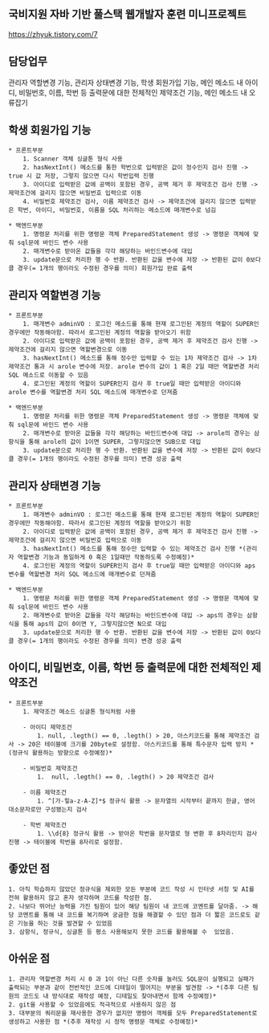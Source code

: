 ## 국비지원 자바 기반 풀스택 웹개발자 훈련 미니프로젝트
https://zhyuk.tistory.com/7

## 담당업무
관리자 역할변경 기능, 관리자 상태변경 기능, 학생 회원가입 기능, 메인 메소드 내 아이디, 비밀번호, 이름, 학번 등 출력문에 대한 전체적인 제약조건 기능, 메인 메소드 내 오류잡기


## 학생 회원가입 기능
    * 프론트부분 
        1. Scanner 객체 싱글톤 형식 사용 
        2. hasNextInt() 메소드를 통한 학번으로 입력받은 값이 정수인지 검사 진행 -> true 시 값 저장, 그렇지 않으면 다시 학번입력 진행
        3. 아이디로 입력받은 값에 공백이 포함된 경우, 공백 제거 후 제약조건 검사 진행 -> 제약조건에 걸리지 않으면 비밀번호 입력으로 이동
        4. 비밀번호 제약조건 검사, 이름 제약조건 검사 -> 제약조건에 걸리지 않으면 입력받은 학번, 아이디, 비밀번호, 이름을 SQL 처리하는 메소드에 매개변수로 넘김

    * 백엔드부분
        1. 명령문 처리를 위한 명령문 객체 PreparedStatement 생성 -> 명령문 객체에 맞춰 sql문에 바인드 변수 사용
        2. 매개변수로 받아온 값들을 각각 해당하는 바인드변수에 대입 
        3. update문으로 처리한 행 수 반환. 반환된 값을 변수에 저장 -> 반환된 값이 0보다 클 경우(= 1개의 행이라도 수정된 경우를 의미) 회원가입 완료 출력


## 관리자 역할변경 기능
    * 프론트부분
        1. 매개변수 adminVO : 로그인 메소드를 통해 현재 로그인된 계정의 역할이 SUPER인 경우에만 작동해야함. 따라서 로그인된 계정의 역할을 받아오기 위함
        2. 아이디로 입력받은 값에 공백이 포함된 경우, 공백 제거 후 제약조건 검사 진행 -> 제약조건에 걸리지 않으면 역할변경으로 이동
        3. hasNextInt() 메소드를 통해 정수만 입력할 수 있는 1차 제약조건 검사 -> 1차 제약조건 통과 시 arole 변수에 저장. arole 변수의 값이 1 혹은 2일 때만 역할변경 처리 SQL 메소드로 이동할 수 있음
        4. 로그인된 계정의 역할이 SUPER인지 검사 후 true일 때만 입력받은 아이디와 arole 변수를 역할변경 처리 SQL 메소드에 매개변수로 던져줌 

    * 백엔드부분
        1. 명령문 처리를 위한 명령문 객체 PreparedStatement 생성 -> 명령문 객체에 맞춰 sql문에 바인드 변수 사용
        2. 매개변수로 받아온 값들을 각각 해당하는 바인드변수에 대입 -> arole의 경우는 삼항식을 통해 arole의 값이 1이면 SUPER, 그렇지않으면 SUB으로 대입
        3. update문으로 처리한 행 수 반환. 반환된 값을 변수에 저장 -> 반환된 값이 0보다 클 경우(= 1개의 행이라도 수정된 경우를 의미) 변경 성공 출력


## 관리자 상태변경 기능
    * 프론트부분
        1. 매개변수 adminVO : 로그인 메소드를 통해 현재 로그인된 계정의 역할이 SUPER인 경우에만 작동해야함. 따라서 로그인된 계정의 역할을 받아오기 위함
        2. 아이디로 입력받은 값에 공백이 포함된 경우, 공백 제거 후 제약조건 검사 진행 -> 제약조건에 걸리지 않으면 비밀번호 입력으로 이동
        3. hasNextInt() 메소드를 통해 정수만 입력할 수 있는 제약조건 검사 진행 *(관리자 역할변경 기능과 동일하게 0 혹은 1일때만 작동하도록 수정예정)*
        4. 로그인된 계정의 역할이 SUPER인지 검사 후 true일 때만 입력받은 아이디와 aps 변수를 역할변경 처리 SQL 메소드에 매개변수로 던져줌 

    * 백엔드부분
        1. 명령문 처리를 위한 명령문 객체 PreparedStatement 생성 -> 명령문 객체에 맞춰 sql문에 바인드 변수 사용
        2. 매개변수로 받아온 값들을 각각 해당하는 바인드변수에 대입 -> aps의 경우는 삼항식을 통해 aps의 값이 0이면 Y, 그렇지않으면 N으로 대입
        3. update문으로 처리한 행 수 반환. 반환된 값을 변수에 저장 -> 반환된 값이 0보다 클 경우(= 1개의 행이라도 수정된 경우를 의미) 변경 성공 출력

## 아이디, 비밀번호, 이름, 학번 등 출력문에 대한 전체적인 제약조건
    * 프론트부분
        1. 제약조건 메소드 싱글톤 형식처럼 사용
        
        - 아이디 제약조건
            1. null, .legth() == 0, .legth() > 20, 아스키코드를 통해 제약조건 검사 -> 20은 테이블에 크기를 20byte로 설정함. 아스키코드를 통해 특수문자 입력 방지 *(정규식 활용하는 방향으로 수정예정)*
        
        - 비밀번호 제약조건
            1.  null, .legth() == 0, .legth() > 20 제약조건 검사

        - 이름 제약조건 
            1. ^[가-힣a-z-A-Z]*$ 정규식 활용 -> 문자열의 시작부터 끝까지 한글, 영어 대소문자로만 구성됐는지 검사
        
        - 학번 제약조건
            1. \\d{8} 정규식 활용 -> 받아온 학번을 문자열로 형 변환 후 8자리인지 검사 진행 -> 테이블에 학번을 8자리로 설정함. 




## 좋았던 점 
    1. 아직 학습하지 않았던 정규식을 제외한 모든 부분에 코드 작성 시 인터넷 서칭 및 AI를 전혀 활용하지 않고 혼자 생각하며 코드를 작성한 점.
    2. 나보다 뛰어난 능력을 가진 팀원이 있어 해당 팀원이 내 코드에 코멘트를 달아줌. -> 해당 코멘트를 통해 내 코드를 복기하며 궁금한 점을 해결할 수 있던 점과 더 짧은 코드로도 같은 기능을 하는 것을 발견할 수 있었음
    3. 삼항식, 정규식, 싱글톤 등 평소 사용해보지 못한 코드를 활용해볼 수  있었음.

## 아쉬운 점 
    1. 관리자 역할변경 처리 시 0 과 1이 아닌 다른 숫자를 눌러도 SQL문이 실행되고 실패가 출력되는 부분과 같이 전반적인 코드에 디테일이 떨어지는 부분을 발견함 -> *(추후 다른 팀원의 코드도 내 방식대로 재작성 예정, 디테일도 찾아내면서 함께 수정예정)*
    2. git을 사용할 수 있었음에도 적극적으로 사용하지 않은 점
    3. 대부분의 쿼리문을 재사용한 경우가 없지만 명령어 객체를 모두 PreparedStatement로 생성하고 사용한 점 *(추후 재작성 시 정적 명령문 객체로 수정예정)* 

